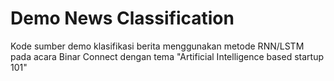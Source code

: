 # Demo News Classification

Kode sumber demo klasifikasi berita menggunakan metode RNN/LSTM pada acara Binar Connect dengan tema "Artificial Intelligence based startup 101"
